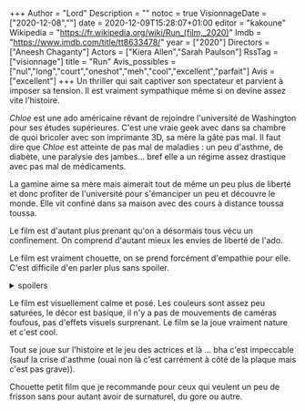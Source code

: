 +++
Author = "Lord"
Description = ""
notoc = true
VisionnageDate = ["2020-12-08",""]
date = 2020-12-09T15:28:07+01:00
editor = "kakoune"
Wikipedia = "https://fr.wikipedia.org/wiki/Run_(film,_2020)"
Imdb = "https://www.imdb.com/title/tt8633478/"
year = ["2020"]
Directors = ["Aneesh Chaganty"]
Actors = ["Kiera Allen","Sarah Paulson"]
RssTag = ["visionnage"]
title = "Run"
Avis_possibles = ["nul","long","court","oneshot","meh","cool","excellent","parfait"]
Avis = ["excellent"] 
+++
Un thriller qui sait captiver son spectateur et parvient à imposer sa tension.
Il est vraiment sympathique même si on devine assez vite l'histoire.

*Chloe* est une ado américaine rêvant de rejoindre l'université de Washington pour ses études supérieures.
C'est une vraie geek avec dans sa chambre de quoi bricoler avec son imprimante 3D, sa mère la gâte pas mal.
Il faut dire que *Chloe* est atteinte de pas mal de maladies : un peu d'asthme, de diabète, une paralysie des jambes… bref elle a un régime assez drastique avec pas mal de médicaments.

La gamine aime sa mère mais aimerait tout de même un peu plus de liberté et donc profiter de l'université pour s'émanciper un peu et découvre le monde.
Elle vit confiné dans sa maison avec des cours à distance toussa toussa.

Le film est d'autant plus prenant qu'on a désormais tous vécu un confinement.
On comprend d'autant mieux les envies de liberté de l'ado.

Le film est vraiment chouette, on se prend forcément d'empathie pour elle.
C'est difficile d'en parler plus sans spoiler.

<details><summary>spoilers</summary>

Le film est un bon gros setup/pay-off mais perso j'aime toujours cette mécanique.

J'avais très vite deviné que la mère avait un [syndrome de Münchhausen par procuration](https://fr.wikipedia.org/wiki/Syndrome_de_Münchhausen).
Par contre j'étais tellement pris dans le film que j'avais oublié la scène d'introduction montrant l'accouchement.
Du coup, je n'ai pas vu venir le fait que la mère avait perdue son enfant à la naissance.

La mère est particulièrement détestable sous ses airs de bonne mère aimante mais qui en fait est une pure crevure.
J'aime bien détester ce genre de personnage qui semble impossible à déboulonner.

La gamine m'a impressionné dans son maniement du fauteuil roulant.
Et en fait il s'avère que dans la vraie vie elle est effectivement en fauteuil roulant ce qui explique sa dextérité.
C'est vraiment cool d'avoir pris un acteur réellement en situation de handicap pour un tel rôle.
Surtout qu'elle joue plutôt bien !

À la fin j'étais outré que la fille retourne voir sa mère en prison en étant toute gentille avec elle.
Mais quand au final c'est pour assouvir sa vengeance, j'ai pas pu m'empêcher d'apprécier la chose, c'est mon côté sournois qui a repris le dessus.
</details>

Le film est visuellement calme et posé.
Les couleurs sont assez peu saturées, le décor est basique, il n'y a pas de mouvements de caméras foufous, pas d'effets visuels surprenant.
Le film se la joue vraiment nature et c'est cool.

Tout se joue sur l'histoire et le jeu des actrices et là … bha c'est impeccable (sauf la crise d'asthme (ouai non là c'est carrément à côté de la plaque mais c'est pas grave)). 

Chouette petit film que je recommande pour ceux qui veulent un peu de frisson sans pour autant avoir de surnaturel, du gore ou autre.
